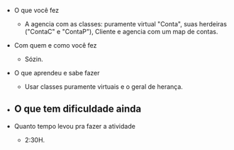 - O que você fez
  - A agencia com as classes: puramente virtual "Conta", suas herdeiras ("ContaC" e "ContaP"), Cliente e agencia com um map de contas.

- Com quem e como você fez
  - Sózin.

- O que aprendeu e sabe fazer
  - Usar classes puramente virtuais e o geral de herança.

- O que tem dificuldade ainda
  - 

- Quanto tempo levou pra fazer a atividade
  - 2:30H.

